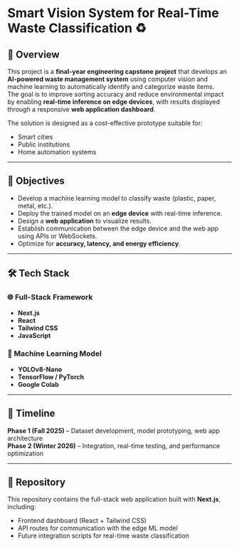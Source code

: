# Smart Vision System for Real-Time Waste Classification ♻️

## 📌 Overview
This project is a **final-year engineering capstone project** that develops an **AI-powered waste management system** using computer vision and machine learning to automatically identify and categorize waste items.  
The goal is to improve sorting accuracy and reduce environmental impact by enabling **real-time inference on edge devices**, with results displayed through a responsive **web application dashboard**.

The solution is designed as a cost-effective prototype suitable for:
- Smart cities  
- Public institutions  
- Home automation systems  

---

## 🎯 Objectives
- Develop a machine learning model to classify waste (plastic, paper, metal, etc.).  
- Deploy the trained model on an **edge device** with real-time inference.  
- Design a **web application** to visualize results.  
- Establish communication between the edge device and the web app using APIs or WebSockets.  
- Optimize for **accuracy, latency, and energy efficiency**.  

---

## 🛠 Tech Stack

### 🌐 Full-Stack Framework
- **Next.js**  
- **React**  
- **Tailwind CSS**  
- **JavaScript**  

### 🤖 Machine Learning Model
- **YOLOv8-Nano**  
- **TensorFlow / PyTorch**  
- **Google Colab**  

---

## 📅 Timeline
**Phase 1 (Fall 2025)** – Dataset development, model prototyping, web app architecture  
**Phase 2 (Winter 2026)** – Integration, real-time testing, and performance optimization  

---

## 🔗 Repository
This repository contains the full-stack web application built with **Next.js**, including:  
- Frontend dashboard (React + Tailwind CSS)  
- API routes for communication with the edge ML model  
- Future integration scripts for real-time waste classification  

